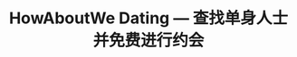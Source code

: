---
description: 提出约会内容，吸引异性赴约。又一个傻小子的梦想。
layout: post
results:
- primaryGenreName: Social Networking
  version: '2.3.1'
  artworkUrl100: http://a901.phobos.apple.com/us/r30/Purple/v4/98/f2/eb/98f2eb83-624a-bc05-f37e-2655db71dcd0/mzl.nisrcdok.png
  trackViewUrl: https://itunes.apple.com/cn/app/howaboutwe-dating-cha-zhao/id439078709?mt=8&uo=4
  artworkUrl60: http://a292.phobos.apple.com/us/r30/Purple4/v4/e1/04/9d/e1049da2-fb0c-ba62-792c-c93a7a3cb0ab/AppIcon57x57.png
  sellerName: This Life, Inc.
  supportedDevices:
  - iPhone5s
  - iPadThirdGen
  - iPadMini4G
  - iPhone-3GS
  - iPhone4
  - iPadFourthGen4G
  - iPodTouchFifthGen
  - iPhone4S
  - iPadThirdGen4G
  - iPadFourthGen
  - iPad2Wifi
  - iPodTouchourthGen
  - iPhone5
  - iPadMini
  - iPhone5c
  - iPad23G
  genres:
  - 社交
  - 生活
  trackName: HowAboutWe Dating — 查找单身人士并免费进行约会
  description: "HowAboutWe Dating 使在现实世界中会见出色的新朋友成为可能。我们拥有超过 150 万名会员，每天发布约会想法和面对面见面。
    \n\n完全免费，并充满使用乐趣。立即安装我们的应用程序，开始线下约会。 \n\n如何操作 \n\n1.发布约会想法。（“不如我们…在一间屋顶酒吧喝一杯。”）
    \n2.查看您附近和您有共同兴趣的单身人士的约会想法。 \n3.浏览照片和个人资料，进行联系并在现实世界中见面。 \n\n高级功能 \n\n•浏览本地单身人士的数百万个约会
    — 免费！ \n•查找希望面对面见面的人 \n•查看个人资料并查看全屏照片 \n•立即发布附近地点作为约会想法 \n•查看您附近谁现在在线。
    \n\n我们的会员： \n\n我们拥有超过 100 万名会员 — 他们钟爱 HowAboutWe。以下是他们的留言： \n\n“她的约会想法是在落日余晖中在海滨酒馆畅饮，而我则希望在晚上跑进大海，我们两者都尝试了。随后，我们烘干牛仔裤，为冰凉的双脚取暖，在此过程中加深了彼此的了解。”—
    Rob，29 岁\n\n“Aaron 的约会想法是想吃寿司，而我有理想的去处…他甚至还成功地偷吻了我！九个月后我们仍然在一起，而且我们一直很开心，感谢
    HowAboutWe！—Sammie，22 岁\n\n“Marcie 和我在第一次约会时就很合拍。我们从那时候就成为情侣了，每天都比前一天更好。（完全处于热恋中的人）敬上。”—Tim，29
    岁\n\n开始使用 — 免费 \n\n免费下载应用程序，开始浏览约会。"
  price: 0
  trackId: 439078709
  releaseDate: '2013-11-01T03:33:34Z'
  screenshotUrls:
  - http://a2.mzstatic.com/us/r30/Purple/v4/ec/7a/4c/ec7a4c0d-9c4e-5e14-d5e4-ba6ae03c9ccc/screen1136x1136.jpeg
  - http://a1.mzstatic.com/us/r30/Purple4/v4/58/81/1d/58811d1a-9697-af2f-61ad-5bf09860292b/screen1136x1136.jpeg
  - http://a1.mzstatic.com/us/r30/Purple/v4/f8/6f/2b/f86f2bd8-5d03-c37b-50b0-b7c543ee2e9c/screen1136x1136.jpeg
  - http://a5.mzstatic.com/us/r30/Purple4/v4/36/fd/bd/36fdbdf8-01df-4365-b9cf-56daa1aaa114/screen1136x1136.jpeg
  - http://a5.mzstatic.com/us/r30/Purple4/v4/1c/b2/f3/1cb2f3ae-194f-9a7f-3709-1eec68827988/screen1136x1136.jpeg
  artistViewUrl: https://itunes.apple.com/cn/artist/howaboutwe/id439078712?uo=4
  primaryGenreId: 6005
  kind: software
  fileSizeBytes: '7137148'
  bundleId: com.howaboutwe.HowAboutWe
  releaseNotes: HowAboutWe Dating 现在已全部翻译成中國！
  sellerUrl: http://www.howaboutwe.com
  artistName: HowAboutWe
  trackCensoredName: HowAboutWe Dating — 查找单身人士并免费进行约会
  isGameCenterEnabled: false
  contentAdvisoryRating: 12+
  languageCodesISO2A:
  - DA
  - NL
  - EN
  - FR
  - DE
  - HI
  - IT
  - JA
  - KO
  - PL
  - PT
  - RU
  - ZH
  - ES
  - SV
  trackContentRating: 12+
  features: &a []
  wrapperType: software
  artworkUrl512: http://a901.phobos.apple.com/us/r30/Purple/v4/98/f2/eb/98f2eb83-624a-bc05-f37e-2655db71dcd0/mzl.nisrcdok.png
  formattedPrice: 免费
  artistId: 439078712
  genreIds:
  - '6005'
  - '6012'
  currency: CNY
  ipadScreenshotUrls: *a
category: 社交
tags: tag1
resultCount: 1
title: HowAboutWe Dating — 查找单身人士并免费进行约会

---